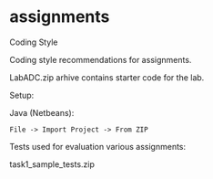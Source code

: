 # assignments


Coding Style

Coding style recommendations for assignments.


LabADC.zip arhive contains starter code for the lab.

Setup:

Java (Netbeans):

    File -> Import Project -> From ZIP


Tests used for evaluation various assignments:

task1_sample_tests.zip
